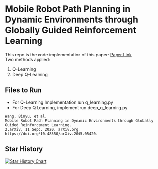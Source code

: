 # Mobile Robot Path Planning in Dynamic Environments through Globally Guided Reinforcement Learning
This repo is the code implementation of this paper: [Paper Link](https://arxiv.org/abs/2005.05420) <br>
Two methods applied:
1. Q-Learning
2. Deep Q-Learning


## Files to Run

- For Q-Learning Implementation run q_learning.py
- For Deep Q Learning, implement run deep_q_learning.py

```
Wang, Binyu, et al.
Mobile Robot Path Planning in Dynamic Environments through Globally Guided Reinforcement Learning.
2,arXiv, 11 Sept. 2020. arXiv.org,
https://doi.org/10.48550/arXiv.2005.05420.
```

## Star History

[![Star History Chart](https://api.star-history.com/svg?repos=Tushar-ml/G2RL-Path-Planning&type=Date)](https://star-history.com/#Tushar-ml/G2RL-Path-Planning&Date)

